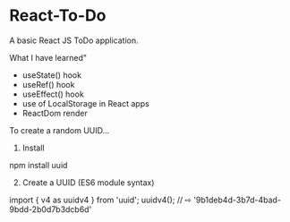 # React-To-Do

A basic React JS ToDo application. 

What I have learned"
- useState() hook
- useRef() hook
- useEffect() hook
- use of LocalStorage in React apps
- ReactDom render


To create a random UUID...

1. Install

npm install uuid

2. Create a UUID (ES6 module syntax)

import { v4 as uuidv4 } from 'uuid';
uuidv4(); // ⇨ '9b1deb4d-3b7d-4bad-9bdd-2b0d7b3dcb6d' 

